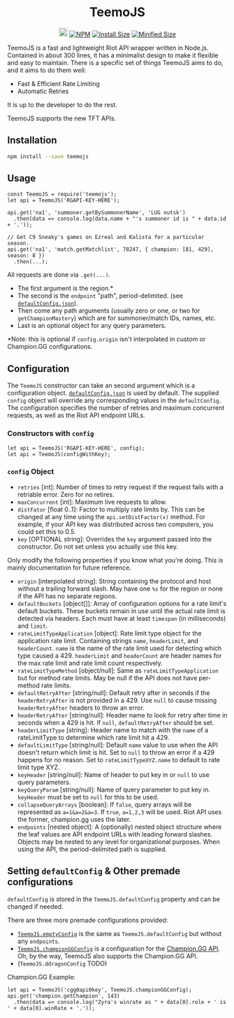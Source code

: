<h1 align="center">
  TeemoJS
</h1>
<p align="center">
  <a href="https://github.com/MingweiSamuel/TeemoJS/"><img src="https://cdn.communitydragon.org/latest/champion/Teemo/square" width="20" height="20" alt="Github"></a>
  <a href="https://www.npmjs.com/package/teemojs"><img src="https://img.shields.io/npm/v/teemojs.svg?style=flat-square&logo=npm" alt="NPM"></a>
  <a href="https://packagephobia.now.sh/result?p=teemojs%40next"><img src="https://flat.badgen.net/packagephobia/install/teemojs@next" alt="Install Size"></a>
  <a href="https://bundlephobia.com/result?p=teemojs%40next"><img src="https://flat.badgen.net/bundlephobia/min/teemojs%40next" alt="Minified Size"></a>
</p>

TeemoJS is a fast and lightweight Riot API wrapper written in Node.js.
Contained in about 300 lines,
it has a minimalist design to make it flexible and easy to maintain.
There is a specific set of things TeemoJS aims to do, and it aims to do them well:

- Fast & Efficient Rate Limiting
- Automatic Retries

It is up to the developer to do the rest.

TeemoJS supports the new TFT APIs.

## Installation

```sh
npm install --save teemojs
```

## Usage

```node
const TeemoJS = require('teemojs');
let api = TeemoJS('RGAPI-KEY-HERE');

api.get('na1', 'summoner.getBySummonerName', 'LUG nutsk')
  .then(data => console.log(data.name + "'s summoner id is " + data.id + '.'));

// Get C9 Sneaky's games on Ezreal and Kalista for a particular season.
api.get('na1', 'match.getMatchlist', 78247, { champion: [81, 429], season: 8 })
  .then(...);
```

All requests are done via `.get(...)`.
- The first argument is the region.*
- The second is the `endpoint` "path", period-delimited.
(see [`defaultConfig.json`](https://github.com/MingweiSamuel/TeemoJS/blob/master/defaultConfig.json)).
- Then come any path arguments (usually zero or one, or two for `getChampionMastery`) which are for
summoner/match IDs, names, etc.
- Last is an optional object for any query parameters.

\*Note: this is optional if `config.origin` isn't interpolated in custom or Champion.GG configurations.

## Configuration

The `TeemoJS` constructor can take an second argument which is a configuration object.
[`defaultConfig.json`](https://github.com/MingweiSamuel/TeemoJS/blob/master/defaultConfig.json)
is used by default. The supplied `config` object will override any corresponding values in the `defaultConfig`.
The configuration specifies the number of retries and maximum concurrent requests, as well as the Riot API
endpoint URLs.

### Constructors with `config`
```node
let api = TeemoJS('RGAPI-KEY-HERE', config);
let api = TeemoJS(configWithKey);
```

### `config` Object

- `retries` [int]: Number of times to retry request if the request fails with a retriable error. Zero for no retires.
- `maxConcurrent` [int]: Maximum live requests to allow.
- `distFator` [float 0..1]: Factor to multiply rate limits by. This can be changed at any time using the `api.setDistFactor(x)` method. For example, if your API key was distributed across two computers, you could set this to 0.5.
- `key` [OPTIONAL string]: Overrides the `key` argument passed into the constructor. Do not set unless you actually use this key.

Only modify the following properties if you know what you're doing. This is mainly documentation for future reference.

- `origin` [interpolated string]: String containing the protocol and host without a trailing forward slash. May have one `%s` for the region or none if the API has no separate regions.
- `defaultBuckets` [object[]]: Array of configuration options for a rate limit's default buckets. These buckets remain in use until the actual rate limit is detected via headers. Each must have at least `timespan` (in milliseconds) and `limit`.
- `rateLimitTypeApplication` [object]: Rate limit type object for the application rate limit. Containing strings `name`, `headerLimit`, and `headerCount`. `name` is the name of the rate limit used for detecting which type caused a 429. `headerLimit` and `headerCount` are header names for the max rate limit and rate limit count respectively.
- `rateLimitTypeMethod` [object/null]: Same as `rateLimitTypeApplication` but for method rate limits. May be null if the API does not have per-method rate limits.
- `defaultRetryAfter` [string/null]: Default retry after in seconds if the `headerRetryAfter` is not provided in a 429. Use `null` to cause missing `headerRetryAfter` headers to throw an error.
- `headerRetryAfter` [string/null]: Header name to look for retry after time in seconds when a 429 is hit. If `null`, `defaultRetryAfter` should be set.
- `headerLimitType` [string]: Header name to match with the `name` of a rateLimitType to determine which rate limit hit a 429.
- `defaultLimitType` [string/null]: Default `name` value to use when the API doesn't return which limit is hit. Set to `null` to throw an error if a 429 happens for no reason. Set to `rateLimitTypeXYZ.name` to default to rate limit type XYZ.
- `keyHeader` [string/null]: Name of header to put key in or `null` to use query parameters.
- `keyQueryParam` [string/null]: Name of query parameter to put key in. `keyHeader` must be set to `null` for this to be used.
- `collapseQueryArrays` [boolean]: If `false`, query arrays will be represented as `a=1&a=2&a=3`. If `true`, `a=1,2,3` will be used. Riot API uses the former, champion.gg uses the later.
- `endpoints` [nested object]: A (optionally) nested object structure where the leaf values are API endpoint URLs with leading forward slashes. Objects may be nested to any level for organizational purposes. When using the API, the period-delimited path is supplied.

## Setting `defaultConfig` & Other premade configurations

`defaultConfig` is stored in the `TeemoJS.defaultConfig` property and can be changed if needed.

There are three more premade configurations provided:
- [`TeemoJS.emptyConfig`](https://github.com/MingweiSamuel/TeemoJS/blob/master/emptyConfig.json)
is the same as `TeemoJS.defaultConfig` but without any `endpoints`.
- [`TeemoJS.championGGConfig`](https://github.com/MingweiSamuel/TeemoJS/blob/master/championGGConfig.json)
is a configuration for the [Champion.GG API](http://api.champion.gg/). Oh, by the way, TeemoJS also supports the Champion.GG API.
- (`TeemoJS.ddragonConfig` TODO)

Champion.GG Example:
```node
let api = TeemoJS('cgg0api0key', TeemoJS.championGGConfig);
api.get('champion.getChampion', 143)
  .then(data => console.log("Zyra's winrate as " + data[0].role + ' is ' + data[0].winRate + '.'));
```

